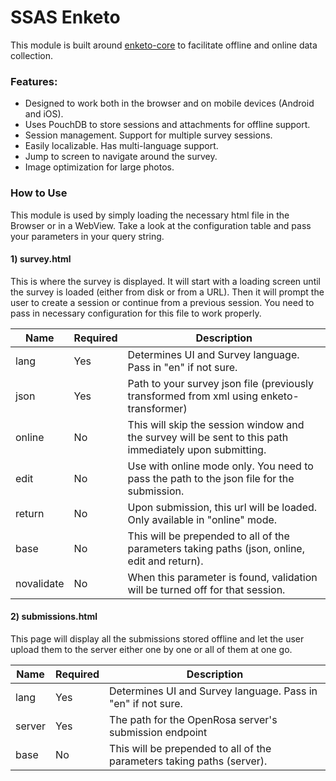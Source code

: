 SSAS Enketo
=========================

This module is built around [enketo-core](https://github.com/enketo/enketo-core) to facilitate offline and online data collection.

### Features:

+ Designed to work both in the browser and on mobile devices (Android and iOS). 
+ Uses PouchDB to store sessions and attachments for offline support.
+ Session management. Support for multiple survey sessions.
+ Easily localizable. Has multi-language support.
+ Jump to screen to navigate around the survey.
+ Image optimization for large photos.


### How to Use

This module is used by simply loading the necessary html file in the Browser or in a WebView.
Take a look at the configuration table and pass your parameters in your query string.

#### 1) survey.html

This is where the survey is displayed. It will start with a loading screen until the survey is loaded (either from disk or from a URL). Then it will prompt the user to create a session or continue from a previous session. You need to pass in necessary configuration for this file to work properly.


| Name       | Required | Description                                                                                             |
|------------|----------|---------------------------------------------------------------------------------------------------------|
| lang       | Yes      | Determines UI and Survey language. Pass in "en" if not sure.                                            |
| json       | Yes      | Path to your survey json file (previously transformed from xml using enketo-transformer)                |
| online     | No       | This will skip the session window and the survey will be sent to this path immediately upon submitting. |
| edit       | No       | Use with online mode only. You need to pass the path to the json file for the submission.               |
| return     | No       | Upon submission, this url will be loaded. Only available in "online" mode.                              |
| base       | No       | This will be prepended to all of the parameters taking paths (json, online, edit and return).           |
| novalidate | No       | When this parameter is found, validation will be turned off for that session.                           |	


#### 2) submissions.html

This page will display all the submissions stored offline and let the user upload them to the server either one by one or all of them at one go.

 Name       | Required | Description                                                                                             |
|------------|----------|---------------------------------------------------------------------------------------------------------|
| lang       | Yes      | Determines UI and Survey language. Pass in "en" if not sure.                                            |
| server       | Yes      | The path for the OpenRosa server's submission endpoint |
| base       | No       | This will be prepended to all of the parameters taking paths (server).           |